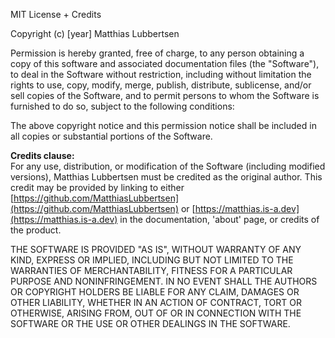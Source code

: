 MIT License + Credits

Copyright (c) [year] Matthias Lubbertsen

Permission is hereby granted, free of charge, to any person obtaining a copy
of this software and associated documentation files (the "Software"), to deal
in the Software without restriction, including without limitation the rights
to use, copy, modify, merge, publish, distribute, sublicense, and/or sell
copies of the Software, and to permit persons to whom the Software is
furnished to do so, subject to the following conditions:

The above copyright notice and this permission notice shall be included in all
copies or substantial portions of the Software.

**Credits clause:**  
For any use, distribution, or modification of the Software (including modified versions), Matthias Lubbertsen must be credited as the original author. This credit may be provided by linking to either [https://github.com/MatthiasLubbertsen](https://github.com/MatthiasLubbertsen) or [https://matthias.is-a.dev](https://matthias.is-a.dev) in the documentation, 'about' page, or credits of the product.

THE SOFTWARE IS PROVIDED "AS IS", WITHOUT WARRANTY OF ANY KIND, EXPRESS OR
IMPLIED, INCLUDING BUT NOT LIMITED TO THE WARRANTIES OF MERCHANTABILITY,
FITNESS FOR A PARTICULAR PURPOSE AND NONINFRINGEMENT. IN NO EVENT SHALL THE
AUTHORS OR COPYRIGHT HOLDERS BE LIABLE FOR ANY CLAIM, DAMAGES OR OTHER
LIABILITY, WHETHER IN AN ACTION OF CONTRACT, TORT OR OTHERWISE, ARISING FROM,
OUT OF OR IN CONNECTION WITH THE SOFTWARE OR THE USE OR OTHER DEALINGS IN THE
SOFTWARE.